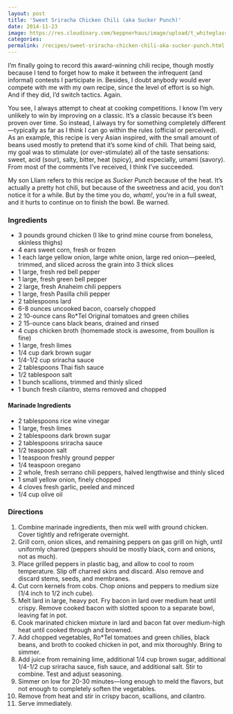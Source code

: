 ```yaml
---
layout: post
title: 'Sweet Sriracha Chicken Chili (aka Sucker Punch)'
date: 2014-11-23
image: https://res.cloudinary.com/keppnerhaus/image/upload/t_whiteglass-blog/v1504127823/keppner-recipes/blog/sweet-sriracha-chicken-chili-sucker-punch.jpg
categories:
permalink: /recipes/sweet-sriracha-chicken-chili-aka-sucker-punch.html
---
```


I’m finally going to record this award-winning chili recipe, though mostly because I tend to forget how to make it between the infrequent (and informal) contests I participate in. Besides, I doubt anybody would ever compete with me with my own recipe, since the level of effort is so high. And if they did, I’d switch tactics. Again.

You see, I always attempt to cheat at cooking competitions. I know I’m very unlikely to win by improving on a classic. It’s a classic because it’s been proven over time. So instead, I always try for something completely different—typically as far as I think I can go within the rules (official or perceived). As an example, this recipe is very Asian inspired, with the small amount of beans used mostly to pretend that it’s some kind of chili. That being said, my goal was to stimulate (or over-stimulate) all of the taste sensations: sweet, acid (sour), salty, bitter, heat (spicy), and especially, umami (savory). From most of the comments I’ve received, I think I’ve succeeded.

My son Lliam refers to this recipe as _Sucker Punch_ because of the heat. It’s actually a pretty hot chili, but because of the sweetness and acid, you don’t notice it for a while. But by the time you do, _wham!_, you’re in a full sweat, and it hurts to continue on to finish the bowl. Be warned.

### Ingredients

- 3 pounds ground chicken (I like to grind mine course from boneless, skinless thighs)
- 4 ears sweet corn, fresh or frozen
- 1 each large yellow onion, large white onion, large red onion—peeled, trimmed, and sliced across the grain into 3 thick slices
- 1 large, fresh red bell pepper
- 1 large, fresh green bell pepper
- 2 large, fresh Anaheim chili peppers
- 1 large, fresh Pasilla chili pepper
- 2 tablespoons lard
- 6-8 ounces uncooked bacon, coarsely chopped
- 2 10-ounce cans Ro*Tel Original tomatoes and green chilies
- 2 15-ounce cans black beans, drained and rinsed
- 4 cups chicken broth (homemade stock is awesome, from bouillon is fine)
- 1 large, fresh limes
- 1/4 cup dark brown sugar
- 1/4-1/2 cup sriracha sauce
- 2 tablespoons Thai fish sauce
- 1/2 tablespoon salt
- 1 bunch scallions, trimmed and thinly sliced
- 1 bunch fresh cilantro, stems removed and chopped

#### Marinade Ingredients

- 2 tablespoons rice wine vinegar
- 1 large, fresh limes
- 2 tablespoons dark brown sugar
- 2 tablespoons sriracha sauce
- 1/2 teaspoon salt
- 1 teaspoon freshly ground pepper
- 1/4 teaspoon oregano
- 2 whole, fresh serrano chili peppers, halved lengthwise and thinly sliced
- 1 small yellow onion, finely chopped
- 4 cloves fresh garlic, peeled and minced
- 1/4 cup olive oil

### Directions

1. Combine marinade ingredients, then mix well with ground chicken. Cover tightly and refrigerate overnight.
2. Grill corn, onion slices, and remaining peppers on gas grill on high, until uniformly charred (peppers should be mostly black, corn and onions, not as much).
3. Place grilled peppers in plastic bag, and allow to cool to room temperature. Slip off charred skins and discard. Also remove and discard stems, seeds, and membranes.
4. Cut corn kernels from cobs. Chop onions and peppers to medium size (1/4 inch to 1/2 inch cube).
5. Melt lard in large, heavy pot. Fry bacon in lard over medium heat until crispy. Remove cooked bacon with slotted spoon to a separate bowl, leaving fat in pot.
6. Cook marinated chicken mixture in lard and bacon fat over medium-high heat until cooked through and browned.
7. Add chopped vegetables, Ro*Tel tomatoes and green chilies, black beans, and broth to cooked chicken in pot, and mix thoroughly. Bring to simmer.
8. Add juice from remaining lime, additional 1/4 cup brown sugar, additional 1/4-1/2 cup sriracha sauce, fish sauce, and additional salt. Stir to combine. Test and adjust seasoning.
9. Simmer on low for 20-30 minutes—long enough to meld the flavors, but not enough to completely soften the vegetables.
10. Remove from heat and stir in crispy bacon, scallions, and cilantro.
11. Serve immediately.
